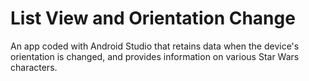 # List View and Orientation Change
An app coded with Android Studio that retains data when the device's orientation is changed, and provides information on various Star Wars characters.
